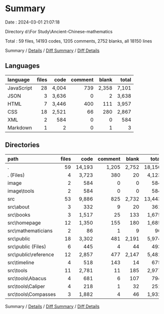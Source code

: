 # Summary

Date : 2024-03-01 21:07:18

Directory d:\\For Study\\Ancient-Chinese-mathematics

Total : 59 files,  14193 codes, 1205 comments, 2752 blanks, all 18150 lines

Summary / [Details](details.md) / [Diff Summary](diff.md) / [Diff Details](diff-details.md)

## Languages
| language | files | code | comment | blank | total |
| :--- | ---: | ---: | ---: | ---: | ---: |
| JavaScript | 28 | 4,004 | 739 | 2,358 | 7,101 |
| JSON | 3 | 3,636 | 0 | 2 | 3,638 |
| HTML | 7 | 3,446 | 400 | 111 | 3,957 |
| CSS | 18 | 2,521 | 66 | 280 | 2,867 |
| XML | 2 | 584 | 0 | 0 | 584 |
| Markdown | 1 | 2 | 0 | 1 | 3 |

## Directories
| path | files | code | comment | blank | total |
| :--- | ---: | ---: | ---: | ---: | ---: |
| . | 59 | 14,193 | 1,205 | 2,752 | 18,150 |
| . (Files) | 4 | 3,723 | 380 | 20 | 4,123 |
| image | 2 | 584 | 0 | 0 | 584 |
| image\\tools | 2 | 584 | 0 | 0 | 584 |
| src | 53 | 9,886 | 825 | 2,732 | 13,443 |
| src\\about | 3 | 332 | 9 | 20 | 361 |
| src\\books | 3 | 1,517 | 25 | 133 | 1,675 |
| src\\homepage | 12 | 1,350 | 155 | 180 | 1,685 |
| src\\mathematicians | 2 | 86 | 1 | 9 | 96 |
| src\\public | 18 | 3,302 | 481 | 2,191 | 5,974 |
| src\\public (Files) | 6 | 445 | 4 | 44 | 493 |
| src\\public\\reference | 12 | 2,857 | 477 | 2,147 | 5,481 |
| src\\timeline | 4 | 518 | 143 | 14 | 675 |
| src\\tools | 11 | 2,781 | 11 | 185 | 2,977 |
| src\\tools\\Abacus | 4 | 681 | 6 | 107 | 794 |
| src\\tools\\Caliper | 4 | 218 | 1 | 32 | 251 |
| src\\tools\\Compasses | 3 | 1,882 | 4 | 46 | 1,932 |

Summary / [Details](details.md) / [Diff Summary](diff.md) / [Diff Details](diff-details.md)